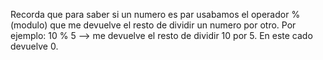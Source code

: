 Recorda que para saber si un numero es par usabamos el operador % (modulo) que me devuelve el resto de dividir un numero por otro.
Por ejemplo:
10 % 5 --> me devuelve el resto de dividir 10 por 5. En este cado devuelve 0.
